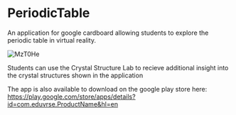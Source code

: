 # PeriodicTable
An application for google cardboard allowing students to explore the periodic table in virtual reality.

![MzT0He](http://i.makeagif.com/media/9-28-2016/MzT0He.gif)

Students can use the Crystal Structure Lab to recieve additional insight into the crystal structures shown in the application

The app is also available to download on the google play store here: https://play.google.com/store/apps/details?id=com.eduvrse.ProductName&hl=en
